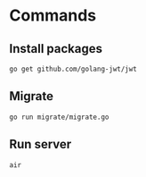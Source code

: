 # Commands

## Install packages
```
go get github.com/golang-jwt/jwt
```

## Migrate
```
go run migrate/migrate.go
```

## Run server
```
air
```
